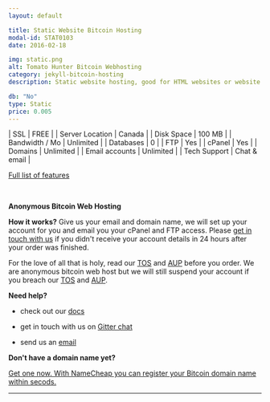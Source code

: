 ```yaml
---
layout: default

title: Static Website Bitcoin Hosting
modal-id: STAT0103
date: 2016-02-18

img: static.png
alt: Tomato Hunter Bitcoin Webhosting
category: jekyll-bitcoin-hosting
description: Static website hosting, good for HTML websites or website generators - Jekyll, Octopress and other. Paid with Bitcoin.

db: "No"
type: Static
price: 0.005
---
```



| SSL | <span>FREE</span> |
| Server Location | Canada |
| Disk Space | 100 MB |
| Bandwidth / Mo | Unlimited |
| Databases | 0 |
| FTP | Yes |
| cPanel | Yes |
| Domains | Unlimited |
| Email accounts | Unlimited |
| Tech Support | Chat & email |


<a href="/bitcoin-static-web-hosting/" class="btn btn-lg btn-outline btn-cta btn-get">
Full list of features
</a>

&nbsp;

**Anonymous Bitcoin Web Hosting**

**How it works?** Give us your email and domain name, we will set up your account for you and email you your cPanel and FTP access. Please [get in touch with us](mailto:tomatohunter@tutanota.com) if you didn't receive your account details in 24 hours after your order was finished.

For the love of all that is holy, read our [TOS](/tos/) and [AUP](/aup/) before you order. We are anonymous bitcoin web host but we will still suspend your account if you breach our [TOS](/tos/) and [AUP](/aup/).

**Need help?**

* check out our [docs](/docs/)

* get in touch with us on [Gitter chat](https://gitter.im/tomatohunter/jekyll-bitcoin-hosting?utm_source=badge&utm_medium=badge&utm_campaign=pr-badge)

* send us an [email](/#contact)

**Don't have a domain name yet?**

<a target="_blank" href="https://www.namecheap.com/?aff=96621" rel="nofollow">Get one now. With NameCheap you can register your Bitcoin domain name within secods.</a>

_______________________
